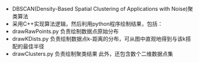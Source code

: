 
  * DBSCAN(Density-Based Spatial Clustering of Applications with Noise)聚类算法
  * 采用C++实现算法逻辑，然后利用python程序绘制结果，包括：
  * drawRawPoints.py 负责绘制数据点原始分布
  * drawKDists.py 负责绘制数据点k-距离的分布，可从图中直观地得到与该k搭配的最佳半径
  * drawClusters.py 负责绘制聚类结果
  此外，还包含数个二维数据点集